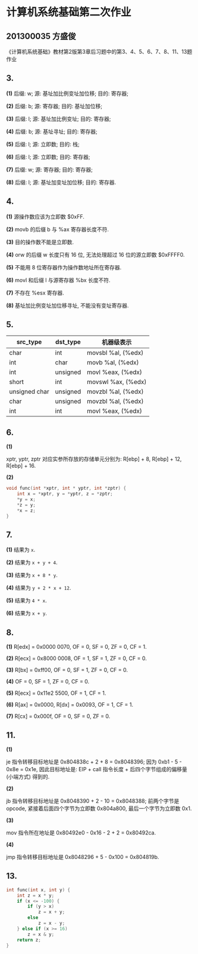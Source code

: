 # 计算机系统基础第二次作业

## 201300035 方盛俊

《计算机系统基础》教材第2版第3章后习题中的第3、4、5、6、7、8、11、13题作业

## 3.

**(1)** 后缀: w; 源: 基址加比例变址加位移; 目的: 寄存器;

**(2)** 后缀: b; 源: 寄存器; 目的: 基址加位移;

**(3)** 后缀: l; 源: 基址加比例变址; 目的: 寄存器;

**(4)** 后缀: b; 源: 基址寻址; 目的: 寄存器;

**(5)** 后缀: l; 源: 立即数; 目的: 栈;

**(6)** 后缀: l; 源: 立即数; 目的: 寄存器;

**(7)** 后缀: w; 源: 寄存器; 目的: 寄存器;

**(8)** 后缀: l; 源: 基址加变址加位移; 目的: 寄存器.


## 4.

**(1)** 源操作数应该为立即数 $0xFF.

**(2)** movb 的后缀 b 与 %ax 寄存器长度不符.

**(3)** 目的操作数不能是立即数.

**(4)** orw 的后缀 w 长度只有 16 位, 无法处理超过 16 位的源立即数 $0xFFFF0.

**(5)** 不能用 8 位寄存器作为操作数地址所在寄存器. 

**(6)** movl 和后缀 l 与源寄存器 %bx 长度不符.

**(7)** 不存在 %esx 寄存器.

**(8)** 基址加比例变址加位移寻址, 不能没有变址寄存器.


## 5.

| src_type      | dst_type | 机器级表示         |
| ------------- | -------- | ------------------ |
| char          | int      | movsbl %al, (%edx) |
| int           | char     | movb %al, (%edx)   |
| int           | unsigned | movl %eax, (%edx)  |
| short         | int      | movswl %ax, (%edx) |
| unsigned char | unsigned | movzbl %al, (%edx) |
| char          | unsigned | movzbl %al, (%edx) |
| int           | int      | movl %eax, (%edx)  |


## 6.

**(1)**

xptr, yptr, zptr 对应实参所存放的存储单元分别为: R[ebp] + 8, R[ebp] + 12, R[ebp] + 16.

**(2)**

``` c
void func(int *xptr, int * yptr, int *zptr) {
    int x = *xptr, y = *yptr, z = *zptr;
    *y = x;
    *z = y;
    *x = z;
}
```


## 7.

**(1)** 结果为 `x`.

**(2)** 结果为 `x + y + 4`.

**(3)** 结果为 `x + 8 * y`.

**(4)** 结果为 `y + 2 * x + 12`.

**(5)** 结果为 `4 * x`.

**(6)** 结果为 `x + y`.


## 8.

**(1)** R[edx] = 0x0000 0070, OF = 0, SF = 0, ZF = 0, CF = 1. 

**(2)** R[ecx] = 0x8000 0008, OF = 1, SF = 1, ZF = 0, CF = 0.

**(3)** R[bx] = 0xff00, OF = 0, SF = 1, ZF = 0, CF = 0.

**(4)** OF = 0, SF = 1, ZF = 0, CF = 0.

**(5)** R[ecx] = 0x11e2 5500, OF = 1, CF = 1.

**(6)** R[ax] = 0x0000, R[dx] = 0x0093, OF = 1, CF = 1.

**(7)** R[cx] = 0x000f, OF = 0, SF = 0, ZF = 0. 


## 11.

**(1)**

je 指令转移目标地址是 0x804838c + 2 + 8 = 0x8048396; 因为 0xb1 - 5 - 0x8e = 0x1e, 因此目标地址是: EIP + call 指令长度 + 后四个字节组成的偏移量 (小端方式) 得到的.

**(2)**

jb 指令转移目标地址是 0x8048390 + 2 - 10 = 0x8048388; 前两个字节是 opcode, 紧接着后面四个字节为立即数 0x804a800, 最后一个字节为立即数 0x1.

**(3)**

mov 指令所在地址是 0x80492e0 - 0x16 - 2 + 2 = 0x80492ca.

**(4)**

jmp 指令转移目标地址是 0x8048296 + 5 - 0x100 = 0x804819b.


## 13.

``` c
int func(int x, int y) {
    int z = x * y;
    if (x <= -100) {
        if (y > x)
            z = x + y;
        else
            z = x - y;
    } else if (x >= 16)
        z = x & y;
    return z;
}
```